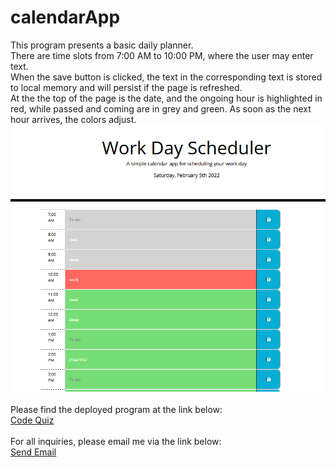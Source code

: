 # calendarApp

This program presents a basic daily planner.<br>
There are time slots from 7:00 AM to 10:00 PM, where the user may enter text.<br>
When the save button is clicked, the text in the corresponding text is stored to local memory and will persist if the page is refreshed.<br>
At the the top of the page is the date, and the ongoing hour is highlighted in red, while passed and coming are in grey and green. As soon as the next hour arrives, the colors adjust.<br>
 <img src="./assets/images/Capture.PNG" alt="planner image" >
 <br><br>
 Please find the deployed program at the link below:<br>
<a href="https://nialvo.github.io/calendarApp/">Code Quiz</a>
<br><br>
 For all inquiries, please email me via the link below:<br>
 <a href = "mailto: pilibili@protonmail.com">Send Email</a> 

